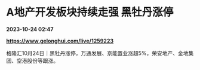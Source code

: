 # A地产开发板块持续走强 黑牡丹涨停

**2023-10-24 02:47**

**https://www.gelonghui.com/live/1259223**

格隆汇10月24日｜黑牡丹涨停，万通发展、京能置业涨超5%，荣安地产、金地集团、空港股份等跟涨。